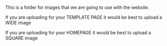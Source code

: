 This is a folder for images that we are going to use with the website.

If you are uploading for your TEMPLATE PAGE it would be best to upload a WIDE image

If you are uploading for your HOMEPAGE it would be best to upload a SQUARE image

